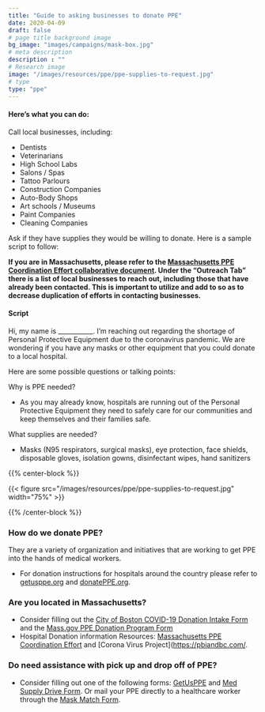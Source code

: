 ```yaml
---
title: "Guide to asking businesses to donate PPE"
date: 2020-04-09
draft: false
# page title background image
bg_image: "images/campaigns/mask-box.jpg"
# meta description
description : ""
# Research image
image: "/images/resources/ppe/ppe-supplies-to-request.jpg"
# type
type: "ppe"
---
```


#### Here’s what you can do:

Call local businesses, including:

* Dentists
* Veterinarians
* High School Labs
* Salons / Spas
* Tattoo Parlours
* Construction Companies
* Auto-Body Shops
* Art schools / Museums
* Paint Companies
* Cleaning Companies

Ask if they have supplies they would be willing to donate. Here is a sample script to follow:

**If you are in Massachusetts, please refer to the [Massachusetts PPE Coordination Effort collaborative 
document](https://tinyurl.com/wm9htyg). Under the “Outreach Tab” there is a list of local businesses to reach out, including 
those that have already been contacted. This is important to utilize and add to so as to decrease 
duplication of efforts in contacting businesses.**

#### Script

Hi, my name is ___________. I’m reaching out regarding the shortage of Personal Protective Equipment due to the coronavirus pandemic. We are wondering if you have any masks or other equipment that you could donate to a local hospital. 

Here are some possible questions or talking points:

Why is PPE needed?

* As you may already know, hospitals are running out of the Personal Protective Equipment they need to safely care for our communities and keep themselves and their families safe.

What supplies are needed?

* Masks (N95 respirators, surgical masks), eye protection, face shields, disposable gloves, isolation gowns, disinfectant wipes, hand sanitizers

{{% center-block %}}

{{< figure src="/images/resources/ppe/ppe-supplies-to-request.jpg" width="75%" >}}

{{% /center-block %}}

### How do we donate PPE?

They are a variety of organization and initiatives that are working to get PPE into the hands of medical workers.

* For donation instructions for hospitals around the country please refer to [getusppe.org](http://getusppe.org/) and [donatePPE.org](http://donatePPE.org).

### Are you located in Massachusetts?

* Consider filling out the [City of Boston COVID-19 Donation Intake Form](https://bostonopendata.knack.com/covid-19-donation-intake-form#home/) and the [Mass.gov PPE Donation Program Form](https://www.mass.gov/forms/covid-19-donation-program)
* Hospital Donation information Resources: [Massachusetts PPE Coordination Effort](https://docs.google.com/spreadsheets/d/1nYeec3npYPhQzBo9KBA8zY63nrej308brJSSQlzGfiU/edit#gid=0) and [Corona Virus Project](https://pbiandbc.com/.

### Do need assistance with pick up and drop off of PPE?

* Consider filling out one of the following forms: [GetUsPPE](https://getusppe.org/give/) and [Med Supply Drive Form](https://docs.google.com/forms/d/1YSXn7vL6BaxqDXdiJkyYeJlsneW-ASFA7y7a3MUmQ_0/viewform?edit_requested=true). Or mail your PPE directly to a healthcare worker through the [Mask Match Form](https://match766136.typeform.com/to/DlQ1xY).